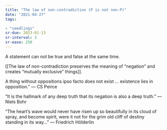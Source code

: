 ```yaml
---
title: "The law of non-contradiction (P is not non-P)"
date: "2021-04-27"
tags:

- "seedlings"
sr-due: 2023-01-13
sr-interval: 3
sr-ease: 250
---
```


A statement can not be true and false at the same time.

[[The law of non-contradiction preserves the meaning of “negation” and creates “mutually exclusive” things]].

A thing without oppositions ipso facto does not exist … existence lies in opposition.” — CS Peirce

“It is the hallmark of any deep truth that its negation is also a deep truth.” —Niels Bohr

“The heart’s wave would never have risen up so beautifully in its cloud of spray, and become spirit, were it not for the grim old cliff of destiny standing in its way…” — Friedrich Hölderlin